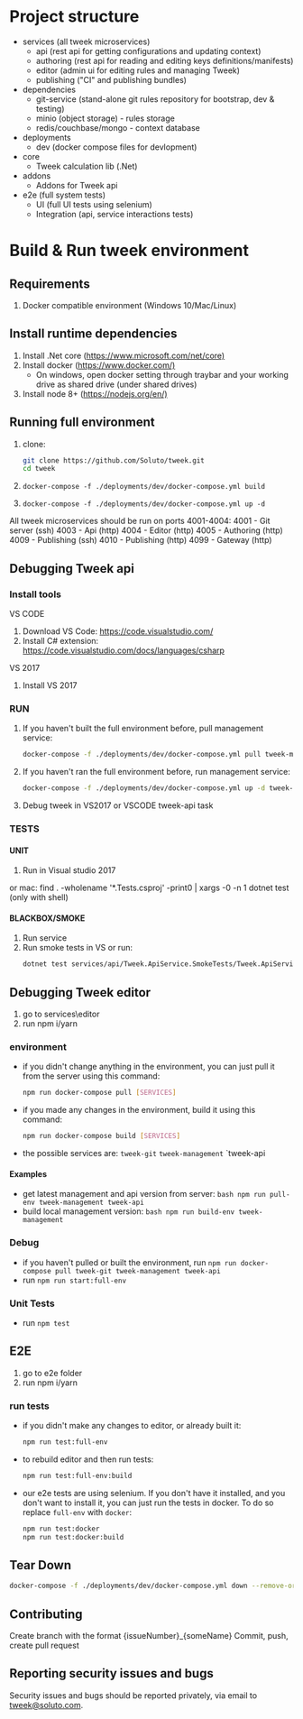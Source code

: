 # Project structure

- services (all tweek microservices)
   - api (rest api for getting configurations and updating context)
   - authoring (rest api for reading and editing keys definitions/manifests)
   - editor (admin ui for editing rules and managing Tweek)
   - publishing ("CI" and publishing bundles)
- dependencies
   - git-service (stand-alone git rules repository for bootstrap, dev & testing)
   - minio (object storage) - rules storage
   - redis/couchbase/mongo - context database
- deployments
  - dev (docker compose files for devlopment)
- core
  - Tweek calculation lib (.Net)
- addons
  - Addons for Tweek api
- e2e (full system tests)
  - UI (full UI tests using selenium)
  - Integration (api, service interactions tests)

# Build & Run tweek environment

## Requirements

1. Docker compatible environment  (Windows 10/Mac/Linux)

## Install runtime dependencies

1. Install .Net core (<https://www.microsoft.com/net/core)>
2. Install docker (<https://www.docker.com/)>
   - On windows, open docker setting through traybar and your working drive as shared drive (under shared drives)
3. Install node 8+ (<https://nodejs.org/en/)>

## Running full environment

1. clone:

   ```bash
   git clone https://github.com/Soluto/tweek.git
   cd tweek
   ```
2. `docker-compose -f ./deployments/dev/docker-compose.yml build`
3. `docker-compose -f ./deployments/dev/docker-compose.yml up -d`

All tweek microservices should be run on ports 4001-4004:
4001 - Git server (ssh)
4003 - Api (http)
4004 - Editor (http)
4005 - Authoring (http)
4009 - Publishing (ssh)
4010 - Publishing (http)
4099 - Gateway (http)

## Debugging Tweek api

### Install tools

VS CODE

1. Download VS Code: <https://code.visualstudio.com/>
2. Install C# extension: <https://code.visualstudio.com/docs/languages/csharp>

VS 2017

1. Install VS 2017

### RUN

1. If you haven't built the full environment before, pull management service:
   ```bash
   docker-compose -f ./deployments/dev/docker-compose.yml pull tweek-management tweek-git
   ```
2. If you haven't ran the full environment before, run management service:
   ```bash
   docker-compose -f ./deployments/dev/docker-compose.yml up -d tweek-management
   ```
3. Debug tweek in VS2017 or VSCODE tweek-api task

### TESTS

#### UNIT

1. Run in Visual studio 2017

or
mac: find . -wholename '*.Tests.csproj' -print0 | xargs -0 -n 1 dotnet test (only with shell)

#### BLACKBOX/SMOKE

1. Run service
2. Run smoke tests in VS or run:
   ```bash
   dotnet test services/api/Tweek.ApiService.SmokeTests/Tweek.ApiService.SmokeTests.csproj -c Release --no-build
   ```

## Debugging Tweek editor

1. go to services\editor
2. run npm i/yarn

### environment

- if you didn't change anything in the environment, you can just pull it from the server using this command:
   ```bash
   npm run docker-compose pull [SERVICES]
   ```
- if you made any changes in the environment, build it using this command:
   ```bash
   npm run docker-compose build [SERVICES]
   ```
- the possible services are: `tweek-git` `tweek-management` `tweek-api

#### Examples

- get latest management and api version from server:
      ```bash
      npm run pull-env tweek-management tweek-api
      ```
- build local management version:
      ```bash
      npm run build-env tweek-management
      ```

### Debug

- if you haven't pulled or built the environment, run `npm run docker-compose pull tweek-git tweek-management tweek-api`
- run `npm run start:full-env`

### Unit Tests

- run `npm test`

## E2E

1. go to e2e folder
2. run npm i/yarn

### run tests

- if you didn't make any changes to editor, or already built it:
   ```bash
   npm run test:full-env
   ```
- to rebuild editor and then run tests:
   ```bash
   npm run test:full-env:build
   ```
- our e2e tests are using selenium. If you don't have it installed, and you don't want to install it, you can just run the tests in docker. To do so replace `full-env` with `docker`:
   ```bash
   npm run test:docker
   npm run test:docker:build
   ```

## Tear Down

```bash
docker-compose -f ./deployments/dev/docker-compose.yml down --remove-orphans
```

## Contributing

Create branch with the format {issueNumber}_{someName}
Commit, push, create pull request

## Reporting security issues and bugs

Security issues and bugs should be reported privately, via email to tweek@soluto.com.
